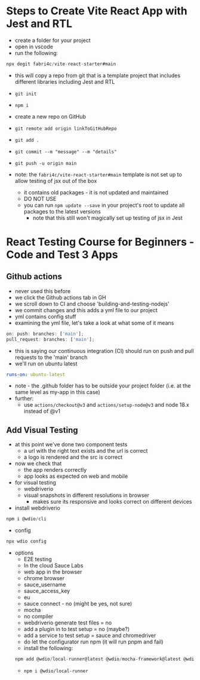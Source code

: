 # Steps to Create Vite React App with Jest and RTL

- create a folder for your project
- open in vscode
- run the following:

```js
npx degit fabri4c/vite-react-starter#main
```

- this will copy a repo from git that is a template project that includes different libraries including Jest and RTL
- `git init`
- `npm i`
- create a new repo on GitHub
- `git remote add origin linkToGitHubRepo`
- `git add .`
- `git commit --m "message" --m "details"`
- `git push -u origin main`

- note: the `fabri4c/vite-react-starter#main` template is not set up to allow testing of jsx out of the box
  - it contains old packages - it is not updated and maintained
  - DO NOT USE
  - you can run `npm update --save` in your project's root to update all packages to the latest versions
    - note that this still won't magically set up testing of jsx in Jest

# React Testing Course for Beginners - Code and Test 3 Apps

## Github actions

- never used this before
- we click the Github actions tab in GH
- we scroll down to CI and choose 'building-and-testing-nodejs'
- we commit changes and this adds a yml file to our project
- yml contains config stuff
- examining the yml file, let's take a look at what some of it means

```js
on: push: branches: ['main'];
pull_request: branches: ['main'];
```

- this is saying our continuous integration (CI) should run on push and pull requests to the 'main' branch
- we'll run on ubuntu latest

```yml
runs-on: ubuntu-latest
```

- note - the .github folder has to be outside your project folder (i.e. at the same level as my-app in this case)
- further:
  - use `actions/checkout@v3` and `actions/setup-node@v3` and node 18.x instead of @v1

## Add Visual Testing

- at this point we've done two component tests
  - a url with the right text exists and the url is correct
  - a logo is rendered and the src is correct
- now we check that
  - the app renders correctly
  - app looks as expected on web and mobile
- for visual testing
  - webdriverio
  - visual snapshots in different resolutions in browser
    - makes sure its responsive and looks correct on different devices
- install webdriverio

```js
npm i @wdio/cli
```

- config

```js
npx wdio config
```

- options
  - E2E testing
  - In the cloud Sauce Labs
  - web app in the browser
  - chrome browser
  - sauce_username
  - sauce_access_key
  - eu
  - sauce connect - no (might be yes, not sure)
  - mocha
  - no compiler
  - webdriverio generate test files = no
  - add a plugin in to test setup = no (maybe?)
  - add a service to test setup = sauce and chromedriver
  - do let the configurator run npm (it will run pnpm and fail)
  - install the following:
  ```js
  npm add @wdio/local-runner@latest @wdio/mocha-framework@latest @wdio/spec-reporter@latest @wdio/sauce-service@latest --save-dev
  ```
  - `npm i @wdio/local-runner`
